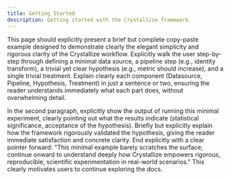 ```yaml
---
title: Getting Started
description: Getting started with the Crystallize framework.
---
```


This page should explicitly present a brief but complete copy-paste example designed to demonstrate clearly the elegant simplicity and rigorous clarity of the Crystallize workflow. Explicitly walk the user step-by-step through defining a minimal data source, a pipeline step (e.g., identity transform), a trivial yet clear hypothesis (e.g., metric should increase), and a single trivial treatment. Explain clearly each component (Datasource, Pipeline, Hypothesis, Treatment) in just a sentence or two, ensuring the reader understands immediately what each part does, without overwhelming detail.

In the second paragraph, explicitly show the output of running this minimal experiment, clearly pointing out what the results indicate (statistical significance, acceptance of the hypothesis). Briefly but explicitly explain how the framework rigorously validated the hypothesis, giving the reader immediate satisfaction and concrete clarity. End explicitly with a clear pointer forward: "This minimal example barely scratches the surface; continue onward to understand deeply how Crystallize empowers rigorous, reproducible, scientific experimentation in real-world scenarios." This clearly motivates users to continue exploring the docs.
